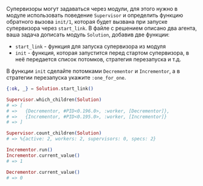 
Супервизоры могут задаваться через модули, для этого нужно в модуле использовать поведение `Supervisor` и определить функцию обратного вызова `init/1`, которая будет вызвана при запуске супервизора через `start_link`. В файле с решением описано два агента, ваша задача дописать модуль `Solution`, добавив две функции:
- `start_link` - функция для запуска супервизора из модуля
- `init` - функция, которая запустится перед стартом супервизора, в неё передается список потомков, стратегия перезапуска и т.д.

В функции `init` сделайте потомками `Decrementor` и `Incrementor`, а в стратегии перезапуска укажите `:one_for_one`.

```elixir
{:ok, _} = Solution.start_link()

Supervisor.which_children(Solution)
# => [
# =>   {Decrementor, #PID<0.196.0>, :worker, [Decrementor]},
# =>   {Incrementor, #PID<0.195.0>, :worker, [Incrementor]}
# => ]

Supervisor.count_children(Solution)
# => %{active: 2, workers: 2, supervisors: 0, specs: 2}

Incrementor.run()
Incrementor.current_value()
# => 1

Decrementor.current_value()
# => 0
```
